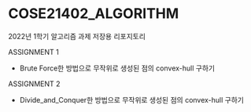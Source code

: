 # COSE21402_ALGORITHM

2022년 1학기 알고리즘 과제 저장용 리포지토리

ASSIGNMENT 1
- Brute Force한 방법으로 무작위로 생성된 점의 convex-hull 구하기

ASSIGNMENT 2
- Divide_and_Conquer한 방법으로 무작위로 생성된 점의 convex-hull 구하기
